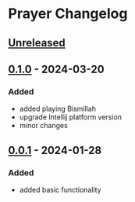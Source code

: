 <!-- Keep a Changelog guide -> https://keepachangelog.com -->

# Prayer Changelog

## [Unreleased]

## [0.1.0] - 2024-03-20

### Added

 - added playing Bismillah
 - upgrade Intellij platform version
 - minor changes

## [0.0.1] - 2024-01-28

### Added

 - added basic functionality

[Unreleased]: https://github.com/shamillov/Prayer/compare/v0.0.1...HEAD
[0.1.0]: https://github.com/shamillov/Prayer/compare/v0.0.1...v.0.1.0
[0.0.1]: https://github.com/shamillov/Prayer/commits/v0.0.1
